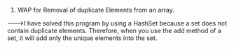 1. WAP for Removal of duplicate Elements from an array.

--->I have solved this program by using a HashSet because a set does not contain duplicate elements. 
    Therefore, when you use the add method of a set, it will add only the unique elements into the set.
